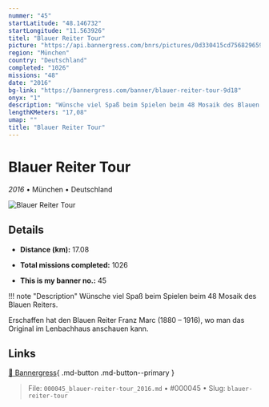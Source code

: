 ```yaml
---
nummer: "45"
startLatitude: "48.146732"
startLongitude: "11.563926"
titel: "Blauer Reiter Tour"
picture: "https://api.bannergress.com/bnrs/pictures/0d330415cd7568296591257b578f2bff"
region: "München"
country: "Deutschland"
completed: "1026"
missions: "48"
date: "2016"
bg-link: "https://bannergress.com/banner/blauer-reiter-tour-9d18"
onyx: "1"
description: "Wünsche viel Spaß beim Spielen beim 48 Mosaik des Blauen Reiters. \n\nErschaffen hat den Blauen Reiter Franz Marc (1880 – 1916), wo man das Original im Lenbachhaus anschauen kann."
lengthKMeters: "17,08"
umap: ""
title: "Blauer Reiter Tour"
---
```

# Blauer Reiter Tour

*2016* • München • Deutschland

![Blauer Reiter Tour](https://api.bannergress.com/bnrs/pictures/0d330415cd7568296591257b578f2bff)

## Details
- **Distance (km):** 17.08

- **Total missions completed:** 1026
- **This is my banner no.:** 45


!!! note "Description"
    Wünsche viel Spaß beim Spielen beim 48 Mosaik des Blauen Reiters. 

Erschaffen hat den Blauen Reiter Franz Marc (1880 – 1916), wo man das Original im Lenbachhaus anschauen kann.



## Links
[🔗 Bannergress](https://bannergress.com/banner/blauer-reiter-tour-9d18){ .md-button .md-button--primary }



> File: `000045_blauer-reiter-tour_2016.md` • #000045 • Slug: `blauer-reiter-tour`
